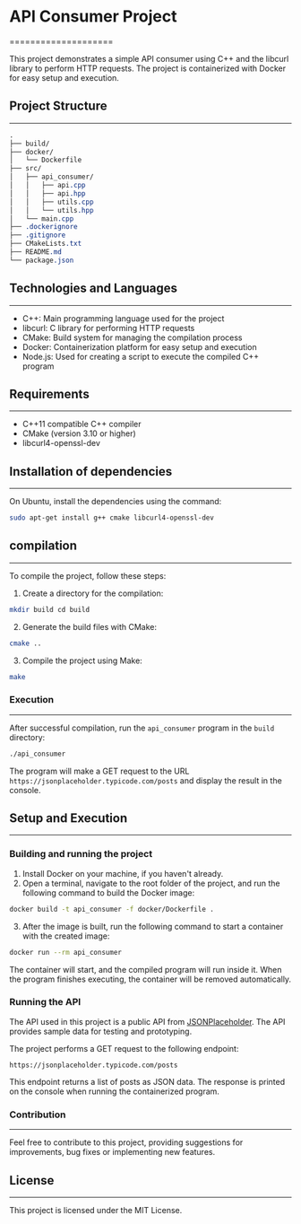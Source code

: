 # API Consumer Project
====================

This project demonstrates a simple API consumer using C++ and the libcurl library to perform HTTP requests. The project is containerized with Docker for easy setup and execution.


## Project Structure
-----------------

```css
.
├── build/
├── docker/
│   └── Dockerfile
├── src/
│   ├── api_consumer/
│   │   ├── api.cpp
│   │   ├── api.hpp
│   │   ├── utils.cpp
│   │   └── utils.hpp
│   └── main.cpp
├── .dockerignore
├── .gitignore
├── CMakeLists.txt
├── README.md
└── package.json
```

## Technologies and Languages
--------------------------

*   C++: Main programming language used for the project
*   libcurl: C library for performing HTTP requests
*   CMake: Build system for managing the compilation process
*   Docker: Containerization platform for easy setup and execution
*   Node.js: Used for creating a script to execute the compiled C++ program


## Requirements
----------

* C++11 compatible C++ compiler
* CMake (version 3.10 or higher)
* libcurl4-openssl-dev


## Installation of dependencies
---------------------------

On Ubuntu, install the dependencies using the command:

```bash
sudo apt-get install g++ cmake libcurl4-openssl-dev
```


## compilation
----------

To compile the project, follow these steps:

1. Create a directory for the compilation:

```bash
mkdir build cd build
```

2. Generate the build files with CMake:

```bash
cmake ..
```

3. Compile the project using Make:

```bash
make
```


### Execution
--------

After successful compilation, run the `api_consumer` program in the `build` directory:

```bash
./api_consumer
```

The program will make a GET request to the URL `https://jsonplaceholder.typicode.com/posts` and display the result in the console.


## Setup and Execution
-------------------

### Building and running the project

1.  Install Docker on your machine, if you haven't already.
2.  Open a terminal, navigate to the root folder of the project, and run the following command to build the Docker image:

```bash
docker build -t api_consumer -f docker/Dockerfile .
```

3.  After the image is built, run the following command to start a container with the created image:

```bash
docker run --rm api_consumer
```

The container will start, and the compiled program will run inside it. When the program finishes executing, the container will be removed automatically.


### Running the API

The API used in this project is a public API from [JSONPlaceholder](https://jsonplaceholder.typicode.com/). The API provides sample data for testing and prototyping.

The project performs a GET request to the following endpoint:

```arduino
https://jsonplaceholder.typicode.com/posts
```

This endpoint returns a list of posts as JSON data. The response is printed on the console when running the containerized program.


### Contribution
------------

Feel free to contribute to this project, providing suggestions for improvements, bug fixes or implementing new features.


## License
-------

This project is licensed under the MIT License.